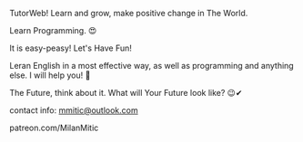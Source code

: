 TutorWeb! Learn and grow, make positive change in The World. 



Learn Programming. 😍


It is easy-peasy! Let's Have Fun!


Leran English in a most effective way, as well as programming and anything else. I will help you! 🎉



The Future, think about it. What will Your Future look like? 😉✔












contact info: mmitic@outlook.com

patreon.com/MilanMitic
